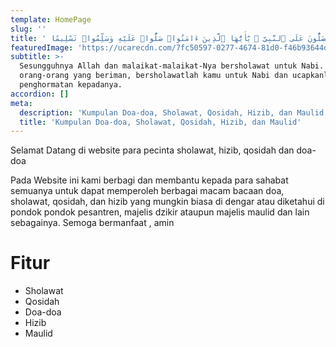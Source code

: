 ```yaml
---
template: HomePage
slug: ''
title: ' إِنَّ ٱللَّهَ وَمَلَٰٓئِكَتَهُۥ يُصَلُّونَ عَلَى ٱلنَّبِىِّ ۚ يَٰٓأَيُّهَا ٱلَّذِينَ ءَامَنُوا۟ صَلُّوا۟ عَلَيْهِ وَسَلِّمُوا۟ تَسْلِيمًا'
featuredImage: 'https://ucarecdn.com/7fc50597-0277-4674-81d0-f46b93644dc1/'
subtitle: >-
  Sesungguhnya Allah dan malaikat-malaikat-Nya bersholawat untuk Nabi. Hai
  orang-orang yang beriman, bersholawatlah kamu untuk Nabi dan ucapkanlah salam
  penghormatan kepadanya.
accordion: []
meta:
  description: 'Kumpulan Doa-doa, Sholawat, Qosidah, Hizib, dan Maulid yang Muktabar'
  title: 'Kumpulan Doa-doa, Sholawat, Qosidah, Hizib, dan Maulid'
---
```



Selamat Datang di website para pecinta sholawat, hizib, qosidah dan doa-doa

Pada Website ini kami berbagi dan membantu kepada para sahabat semuanya untuk dapat memperoleh berbagai macam bacaan doa, sholawat, qosidah, dan hizib yang mungkin biasa di dengar atau diketahui di pondok pondok pesantren, majelis dzikir ataupun majelis maulid dan lain sebagainya. Semoga bermanfaat , amin

# Fitur

* Sholawat
* Qosidah
* Doa-doa
* Hizib
* Maulid

# 

```
